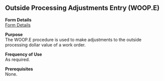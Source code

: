 ##  Outside Processing Adjustments Entry (WOOP.E)

<PageHeader />

**Form Details**  
[ Form Details ](WOOP-E-1/README.md)   

**Purpose**  
The WOOP.E procedure is used to make adjustments to the outside processing
dollar value of a work order.

**Frequency of Use**  
As required.

**Prerequisites**  
None.

<badge text= "Version 8.10.57" vertical="middle" />

<PageFooter />